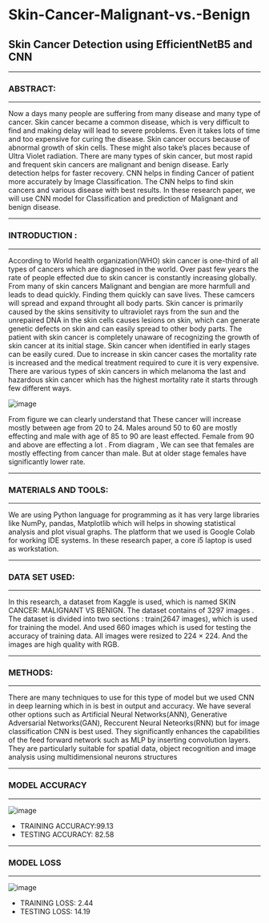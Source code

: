 # Skin-Cancer-Malignant-vs.-Benign
## Skin Cancer Detection using EfficientNetB5 and CNN
***
### ABSTRACT:
***
Now a days many people are suffering from
many disease and many type of cancer. Skin
cancer became a common disease, which is
very difficult to find and making delay will lead
to severe problems. Even it takes lots of time
and too expensive for curing the disease. Skin
cancer occurs because of abnormal growth of
skin cells. These might also take’s places
because of Ultra Violet radiation. There are
many types of skin cancer, but most rapid and
frequent skin cancers are malignant and
benign disease. Early detection helps for faster
recovery. CNN helps in finding Cancer of
patient more accurately by Image
Classification. The CNN helps to find skin
cancers and various disease with best results.
In these research paper, we will use CNN
model for Classification and prediction of
Malignant and benign disease. 
***
### INTRODUCTION :
***
According to World health
organization(WHO) skin cancer is one-third of
all types of cancers which are diagnosed in the
world. Over past few years the rate of people
effected due to skin cancer is constantly
increasing globally. From many of skin cancers
Malignant and bengian are more harmfull and
leads to dead quickly. Finding them quickly
can save lives. These camcers will spread and
expand throught all body parts. Skin cancer is
primarily caused by the skins sensitivity to
ultraviolet rays from the sun and the
unrepaired DNA in the skin cells causes lesions
on skin, which can generate genetic defects on
skin and can easily spread to other body parts.
The patient with skin cancer is completely
unaware of recognizing the growth of skin
cancer at its initial stage. Skin cancer when
identified in early stages can be easily cured.
Due to increase in skin cancer cases the
mortality rate is increased and the medical
treatment required to cure it is very
expensive. There are various types of skin
cancers in which melanoma the last and
hazardous skin cancer which has the highest
mortality rate it starts through few different
ways.   

![image](https://github.com/Pavan9303/Skin-Cancer-Malignant-vs.-Benign/assets/98643288/efa2db9f-903f-4b21-a804-0fa0aff5ba73)

From figure we can clearly understand that
These cancer will increase mostly between age
from 20 to 24. Males around 50 to 60 are
mostly effecting and male with age of 85 to 90
are least effected. Female from 90 and above
are effecting a lot . From diagram , We can see
that females are mostly effecting from cancer
than male. But at older stage females have
significantly lower rate.   
***
### MATERIALS AND TOOLS:
***
We are using Python language for
programming as it has very large libraries like
NumPy, pandas, Matplotlib which will helps in
showing statistical analysis and plot visual
graphs. The platform that we used is Google
Colab for working IDE systems. In these
research paper, a core i5 laptop is used as
workstation.   
***
### DATA SET USED:
***
In this research, a dataset from Kaggle is used,
which is named SKIN CANCER: MALIGNANT
VS BENIGN. The dataset contains of 3297
images . The dataset is divided into two
sections : train(2647 images), which is used
for training the model. And used 660 images
which is used for testing the accuracy of
training data. All images were resized to 224 ×
224. And the images are high quality with RGB.   
***
### METHODS: 
***
There are many techniques to use for this type
of model but we used CNN in deep learning
which in is best in output and accuracy. We
have several other options such as Artificial
Neural Networks(ANN), Generative
Adversarial Networks(GAN), Reccurent
Neural Neteorks(RNN) but for image
classification CNN is best used. They
significantly enhances the capabilities of the
feed forward network such as MLP by
inserting convolution layers. They are
particularly suitable for spatial data, object
recognition and image analysis using
multidimensional neurons structures   
***
### MODEL ACCURACY
***   

![image](https://github.com/Pavan9303/Skin-Cancer-Malignant-vs.-Benign/assets/98643288/e1725170-d8a7-4479-9c1d-f28b2facf205)   
- TRAINING ACCURACY:99.13   
- TESTING ACCURACY: 82.58
***
### MODEL LOSS
***   

![image](https://github.com/Pavan9303/Skin-Cancer-Malignant-vs.-Benign/assets/98643288/f76fc945-1979-44f9-b553-2791afd3cdb8)   
- TRAINING LOSS: 2.44   
- TESTING LOSS: 14.19
